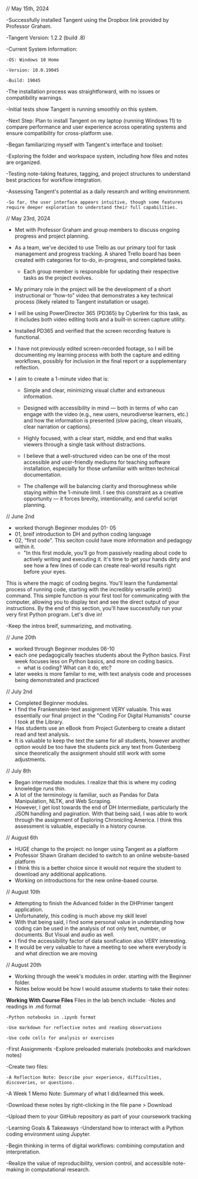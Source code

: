 // May 15th, 2024

-Successfully installed Tangent using the Dropbox link provided by Professor Graham.

-Tangent Version: 1.2.2 (build .8)

-Current System Information:

	-OS: Windows 10 Home

	-Version: 10.0.19045

	-Build: 19045

-The installation process was straightforward, with no issues or compatibility warnings.

-Initial tests show Tangent is running smoothly on this system.

-Next Step: Plan to install Tangent on my laptop (running Windows 11) to compare performance and user experience across operating systems and ensure compatibility for cross-platform use.

-Began familiarizing myself with Tangent's interface and toolset:

-Exploring the folder and workspace system, including how files and notes are organized.

-Testing note-taking features, tagging, and project structures to understand best practices for workflow integration.

-Assessing Tangent's potential as a daily research and writing environment.

	-So far, the user interface appears intuitive, though some features require deeper exploration to understand their full capabilities.


// May 23rd, 2024

- Met with Professor Graham and group members to discuss ongoing progress and project planning.

- As a team, we’ve decided to use Trello as our primary tool for task management and progress tracking. A shared Trello board has been created with categories for to-do, in-progress, and completed tasks. 
	
	- Each group member is responsible for updating their respective tasks as the project evolves.

- My primary role in the project will be the development of a short instructional or “how-to” video that demonstrates a key technical process (likely related to Tangent installation or usage).

- I will be using PowerDirector 365 (PD365) by Cyberlink for this task, as it includes both video editing tools and a built-in screen capture utility.

- Installed PD365 and verified that the screen recording feature is functional.

- I have not previously edited screen-recorded footage, so I will be documenting my learning process with both the capture and editing workflows, possibly for inclusion in the final report or a supplementary reflection.

- I aim to create a 1-minute video that is:

	- Simple and clear, minimizing visual clutter and extraneous information.

	- Designed with accessibility in mind — both in terms of who can engage with the video (e.g., new users, neurodiverse learners, etc.) and how the information is presented (slow pacing, clean visuals, clear narration or captions).

	- Highly focused, with a clear start, middle, and end that walks viewers through a single task without distractions.

	- I believe that a well-structured video can be one of the most accessible and user-friendly mediums for teaching software installation, especially for those unfamiliar with written technical documentation.

	- The challenge will be balancing clarity and thoroughness while staying within the 1-minute limit. I see this constraint as a creative opportunity — it forces brevity, intentionality, and careful script planning.

// June 2nd
- worked thorugh Beginner modules 01- 05
- 01, breif introduction to DH and python coding language
- 02, "first code". This seciton could have more information and pedagogy within it. 
	-  "In this first module, you'll go from passively reading about code to actively writing and executing it. It's time to get your hands dirty and see how a few lines of code can create real-world results right before your eyes.

This is where the magic of coding begins. You'll learn the fundamental process of running code, starting with the incredibly versatile print() command. This simple function is your first tool for communicating with the computer, allowing you to display text and see the direct output of your instructions. By the end of this section, you'll have successfully run your very first Python program. Let's dive in!

-Keep the intros breif, summarizing, and motivating. 

// June 20th 
- worked through Beginner modules 06-10
- each one pedagogically teaches students about the Python basics. First week focuses less on Python basics, and more on coding basics.
	- what is coding? What can it do, etc?
- later weeks is more familar to me, with text analysis code and processes being demonstrated and practiced

// July 2nd
- Completed Beginner modules. 
- I find the Frankenstein-text assignment VERY valuable. This was essentially our final project in the "Coding For Digital Humanists" course I took at the Library.
- Has students use an eBook from Project Gutenberg to create a distant read and text analysis.
- It is valuable to keep the text the same for all students, however another option would be too have the students pick any text from Gutenberg since theoretically the assignment should still work with some adjustments. 

// July 8th
- Began intermediate modules. I realize that this is where my coding knowledge runs thin.
- A lot of the terminology is familiar, such as Pandas for Data Manipulation, NLTK, and Web Scraping.
- However, I get lost towards the end of DH Intermediate, particularly the JSON handling and pagination. With that being said, I was able to work through the assignment of Exploring Chronicling America. I think this assessment is valuable, especially in a history course.

// August 6th
- HUGE change to the project: no longer using Tangent as a platform
- Professor Shawn Graham decided to switch to an online website-based platform
- I think this is a better choice since it would not require the student to download any additional applications. 
- Working on introductions for the new online-based course.

// August 10th
- Attempting to finish the Advanced folder in the DHPrimer tangent application.
- Unfortunately, this coding is much above my skill level
- With that being said, I find some personal value in understanding how coding can be used in the analysis of not only text, number, or documents. But Visual and audio as well.
- I find the accessibility factor of data sonification also VERY interesting. 
- It would be very valuable to have a meeting to see where everybody is and what direction we are moving

// August 20th
- Working through the week's modules in order. starting with the Beginner folder.
- Notes below would be how I would assume students to take their notes:
 
 **Working With Course Files**
Files in the lab bench include:
	-Notes and readings in .md format

	-Python notebooks in .ipynb format

	-Use markdown for reflective notes and reading observations

	-Use code cells for analysis or exercises

-First Assignments
	-Explore preloaded materials (notebooks and markdown notes)

-Create two files:

	-A Reflection Note: Describe your experience, difficulties, discoveries, or questions.

-A Week 1 Memo Note: Summary of what I did/learned this week.

-Download these notes by right-clicking in the file pane > Download

-Upload them to your GitHub repository as part of your coursework tracking

-Learning Goals & Takeaways
	-Understand how to interact with a Python coding environment using Jupyter.

-Begin thinking in terms of digital workflows: combining computation and interpretation.


-Realize the value of reproducibility, version control, and accessible note-making in computational research.



